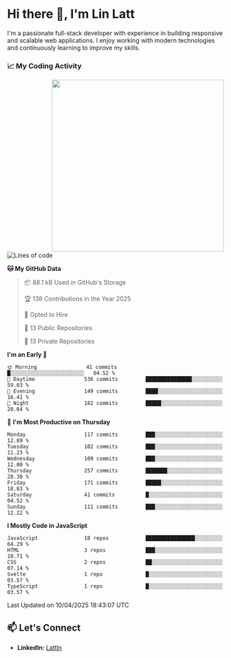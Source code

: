 # Hi there 👋, I'm Lin Latt

I'm a passionate full-stack developer with experience in building responsive and scalable web applications. I enjoy working with modern technologies and continuously learning to improve my skills.

### 📈 My Coding Activity 
<img src="https://github.com/user-attachments/assets/6cec4854-3eec-4600-9120-9be1d3cb2bfe"  width="400px" align="right">

<!--START_SECTION:waka-->
![Lines of code](https://img.shields.io/badge/From%20Hello%20World%20I%27ve%20Written-428.4%20thousand%20lines%20of%20code-blue)

**🐱 My GitHub Data** 

> 📦 88.1 kB Used in GitHub's Storage 
 > 
> 🏆 138 Contributions in the Year 2025
 > 
> 💼 Opted to Hire
 > 
> 📜 13 Public Repositories 
 > 
> 🔑 13 Private Repositories 
 > 
**I'm an Early 🐤** 

```text
🌞 Morning                41 commits          █░░░░░░░░░░░░░░░░░░░░░░░░   04.52 % 
🌆 Daytime                536 commits         ███████████████░░░░░░░░░░   59.03 % 
🌃 Evening                149 commits         ████░░░░░░░░░░░░░░░░░░░░░   16.41 % 
🌙 Night                  182 commits         █████░░░░░░░░░░░░░░░░░░░░   20.04 % 
```
📅 **I'm Most Productive on Thursday** 

```text
Monday                   117 commits         ███░░░░░░░░░░░░░░░░░░░░░░   12.89 % 
Tuesday                  102 commits         ███░░░░░░░░░░░░░░░░░░░░░░   11.23 % 
Wednesday                109 commits         ███░░░░░░░░░░░░░░░░░░░░░░   12.00 % 
Thursday                 257 commits         ███████░░░░░░░░░░░░░░░░░░   28.30 % 
Friday                   171 commits         █████░░░░░░░░░░░░░░░░░░░░   18.83 % 
Saturday                 41 commits          █░░░░░░░░░░░░░░░░░░░░░░░░   04.52 % 
Sunday                   111 commits         ███░░░░░░░░░░░░░░░░░░░░░░   12.22 % 
```


**I Mostly Code in JavaScript** 

```text
JavaScript               18 repos            ████████████████░░░░░░░░░   64.29 % 
HTML                     3 repos             ███░░░░░░░░░░░░░░░░░░░░░░   10.71 % 
CSS                      2 repos             ██░░░░░░░░░░░░░░░░░░░░░░░   07.14 % 
Svelte                   1 repo              █░░░░░░░░░░░░░░░░░░░░░░░░   03.57 % 
TypeScript               1 repo              █░░░░░░░░░░░░░░░░░░░░░░░░   03.57 % 
```




 Last Updated on 10/04/2025 18:43:07 UTC
<!--END_SECTION:waka-->

## 📫 Let's Connect

- **LinkedIn:** [Lattln](https://linkedin.com/in/lin-latt)
<!-- - **Portfolio:** [Your Portfolio](https://yourportfolio.com) -->
